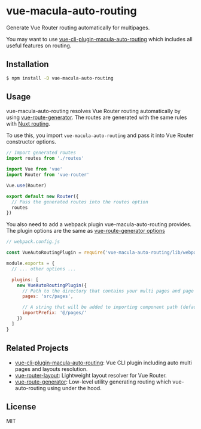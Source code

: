 # vue-macula-auto-routing

Generate Vue Router routing automatically for multipages.

You may want to use [vue-cli-plugin-macula-auto-routing](https://github.com/macula-projects/vue-cli-plugin-macula-auto-routing) which includes all useful features on routing.

## Installation

```bash
$ npm install -D vue-macula-auto-routing
```

## Usage

vue-macula-auto-routing resolves Vue Router routing automatically by using [vue-route-generator](https://github.com/ktsn/vue-route-generator). The routes are generated with the same rules with [Nuxt routing](https://nuxtjs.org/guide/routing).

To use this, you import `vue-macula-auto-routing` and pass it into Vue Router constructor options.

```js
// Import generated routes
import routes from './routes'

import Vue from 'vue'
import Router from 'vue-router'

Vue.use(Router)

export default new Router({
  // Pass the generated routes into the routes option
  routes
})
```

You also need to add a webpack plugin vue-macula-auto-routing provides. The plugin options are the same as [vue-route-generator options](https://github.com/ktsn/vue-route-generator#references)

```js
// webpack.config.js

const VueAutoRoutingPlugin = require('vue-macula-auto-routing/lib/webpack-plugin')

module.exports = {
  // ... other options ...

  plugins: [
    new VueAutoRoutingPlugin({
      // Path to the directory that contains your multi pages and page components.
      pages: 'src/pages',

      // A string that will be added to importing component path (default @/pages/).
      importPrefix: '@/pages/'
    })
  ]
}
```

## Related Projects

* [vue-cli-plugin-macula-auto-routing](https://github.com/macula-projects/vue-cli-plugin-macula-auto-routing): Vue CLI plugin including auto multi pages and layouts resolution.
* [vue-router-layout](https://github.com/ktsn/vue-router-layout): Lightweight layout resolver for Vue Router.
* [vue-route-generator](https://github.com/ktsn/vue-route-generator): Low-level utility generating routing which vue-auto-routing using under the hood.

## License

MIT
